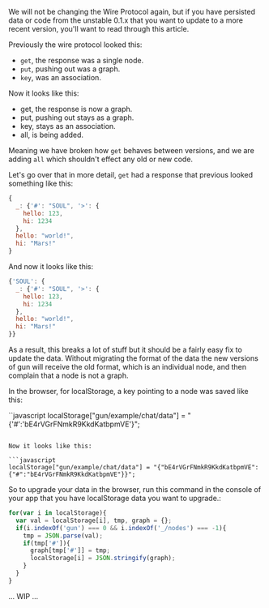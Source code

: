 We will not be changing the Wire Protocol again, but if you have persisted data or code from the unstable 0.1.x that you want to update to a more recent version, you'll want to read through this article.

Previously the wire protocol looked this:

 - `get`, the response was a single node. 
 - `put`, pushing out was a graph.
 - `key`, was an association.

Now it looks like this:

 - get, the response is now a graph.
 - put, pushing out stays as a graph.
 - key, stays as an association.
 - all, is being added.

Meaning we have broken how `get` behaves between versions, and we are adding `all` which shouldn't effect any old or new code.

Let's go over that in more detail, `get` had a response that previous looked something like this:

```javascript
{
  _: {'#': "SOUL", '>': {
    hello: 123,
    hi: 1234
  },
  hello: "world!",
  hi: "Mars!"
}
```

And now it looks like this:

```javascript
{'SOUL': {
  _: {'#': "SOUL", '>': {
    hello: 123,
    hi: 1234
  },
  hello: "world!",
  hi: "Mars!"
}}
```

As a result, this breaks a lot of stuff but it should be a fairly easy fix to update the data. Without migrating the format of the data the new versions of gun will receive the old format, which is an individual node, and then complain that a node is not a graph.

In the browser, for localStorage, a key pointing to a node was saved like this:

``javascript
localStorage["gun/example/chat/data"] = "{'#':'bE4rVGrFNmkR9KkdKatbpmVE'}";
```

Now it looks like this:

```javascript
localStorage["gun/example/chat/data"] = "{"bE4rVGrFNmkR9KkdKatbpmVE":{"#":"bE4rVGrFNmkR9KkdKatbpmVE"}}";
```

So to upgrade your data in the browser, run this command in the console of your app that you have localStorage data you want to upgrade.:

```javascript
for(var i in localStorage){
  var val = localStorage[i], tmp, graph = {};
  if(i.indexOf('gun') === 0 && i.indexOf('_/nodes') === -1){
    tmp = JSON.parse(val);
    if(tmp['#']){
      graph[tmp['#']] = tmp;
      localStorage[i] = JSON.stringify(graph);
    }
  }
}
```

... WIP ...
